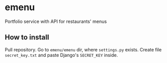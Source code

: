 # emenu
Portfolio service with API for restaurants' menus

## How to install

Pull repository. Go to `emenu/emenu` dir, where `settings.py` exists. Create file
`secret_key.txt` and paste Django's `SECRET_KEY` inside.